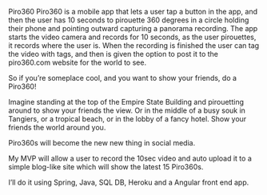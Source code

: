 Piro360
Piro360 is a mobile app that lets a user tap a button in the app, and then the user has 10 seconds to pirouette 360 degrees in a circle holding 
their phone and pointing outward capturing a panorama recording. 
The app starts the video camera and records for 10 seconds, as the user pirouettes, it records where the user is. When the recording is finished 
the user can tag the video with tags, and then is given the option to post it to the piro360.com website for the world to see.

So if you’re someplace cool, and you want to show your friends, do a Piro360!

Imagine standing at the top of the Empire State Building and pirouetting around to show your friends the view. Or in the middle of a busy souk in Tangiers, 
or a tropical beach, or in the lobby of a fancy hotel. Show your friends the world around you.

Piro360s will become the new new thing in social media.

My MVP will allow a user to record the 10sec video and auto upload it to a simple blog-like site which will show the latest 15 Piro360s.

I’ll do it using Spring, Java, SQL DB, Heroku and a Angular front end app.
